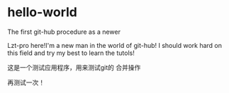 # hello-world
The first git-hub procedure as a newer

Lzt-pro here!I'm a new man in the world of git-hub!
I should work hard on this field and try my best to learn the tutols!

这是一个测试应用程序，用来测试git的 合并操作

再测试一次！
